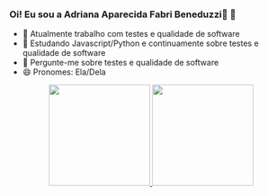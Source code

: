 ### Oi! Eu sou a Adriana Aparecida Fabri Beneduzzi👋 🌟


- 🔭 Atualmente trabalho com testes e qualidade de software
- 🌱 Estudando Javascript/Python e continuamente sobre testes e qualidade de software
- 💬 Pergunte-me sobre testes e qualidade de software
- 😄 Pronomes: Ela/Dela

<div align="center">
  <a href="https://github.com/adrianabeneduzzi">
  <img height="180em" src="https://github-readme-stats.vercel.app/api?username=adrianabeneduzzi&show_icons=true&theme=gruvbox&include_all_commits=true&count_private=true"/>
  <img height="180em" src="https://github-readme-stats.vercel.app/api/top-langs/?username=adrianabeneduzzi&layout=compact&langs_count=8&theme=gruvbox"/>
</div>
